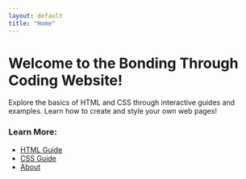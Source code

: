 ```yaml
---
layout: default
title: "Home"
---
```


# Welcome to the Bonding Through Coding Website!

Explore the basics of HTML and CSS through interactive guides and examples. Learn how to create and style your own web pages!

### Learn More:
- [HTML Guide](html-guide.md)
- [CSS Guide](css-guide.md)
- [About](about.md)
